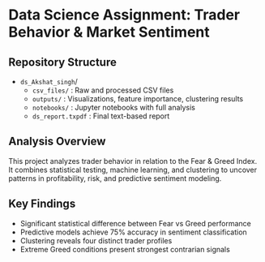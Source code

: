 # Data Science Assignment: Trader Behavior & Market Sentiment

## Repository Structure
- `ds_Akshat_singh`/
    - `csv_files/` : Raw and processed CSV files
    - `outputs/` : Visualizations, feature importance, clustering results
    - `notebooks/` : Jupyter notebooks with full analysis
    - `ds_report.txpdf` : Final text-based report

## Analysis Overview
This project analyzes trader behavior in relation to the Fear & Greed Index.  
It combines statistical testing, machine learning, and clustering to uncover  
patterns in profitability, risk, and predictive sentiment modeling.

## Key Findings
- Significant statistical difference between Fear vs Greed performance
- Predictive models achieve 75% accuracy in sentiment classification
- Clustering reveals four distinct trader profiles
- Extreme Greed conditions present strongest contrarian signals
